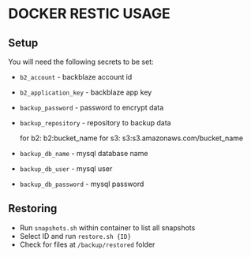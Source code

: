 # DOCKER RESTIC USAGE

## Setup

You will need the following secrets to be set:

* `b2_account` - backblaze account id
* `b2_application_key` - backblaze app key
* `backup_password` - password to encrypt data
* `backup_repository` - repository to backup data
  
  for b2: b2:bucket_name
  for s3: s3:s3.amazonaws.com/bucket_name

* `backup_db_name` - mysql database name
* `backup_db_user` - mysql user
* `backup_db_password` - mysql password

## Restoring

* Run `snapshots.sh` within container to list all snapshots
* Select ID and run `restore.sh {ID}`
* Check for files at `/backup/restored` folder
